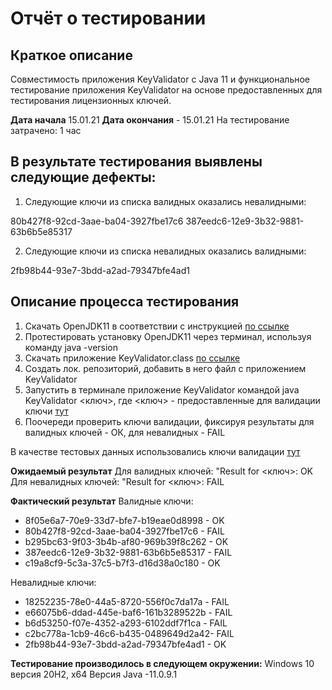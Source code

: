 # Отчёт о тестировании <KeyValidator>

## Краткое описание
Совместимость приложения KeyValidator c Java 11 и функциональное тестирование приложения KeyValidator на основе предоставленных для тестирования лицензионных ключей.

**Дата начала** 15.01.21
**Дата окончания** - 15.01.21
На тестирование затрачено: 1 час

## В результате тестирования выявлены следующие дефекты:

1. Следующие ключи из списка валидных оказались невалидными:

80b427f8-92cd-3aae-ba04-3927fbe17c6
387eedc6-12e9-3b32-9881-63b6b5e85317

2. Следующие ключи из списка невалидных оказались валидными:

2fb98b44-93e7-3bdd-a2ad-79347bfe4ad1

## Описание процесса тестирования
1. Скачать OpenJDK11 в соответствии с инструкцией [по ссылке](https://github.com/netology-code/javaqa-homeworks/blob/master/intro/openjdk11-manual.md)
2. Протестировать установку OpenJDK11 через терминал, используя команду java -version
3. Скачать приложение KeyValidator.class [по ссылке](https://github.com/netology-code/javaqa-homeworks/blob/master/intro/artifacts/KeyValidator.class)
4. Создать лок. репозиторий, добавить в него файл с приложением KeyValidator
5. Запустить в терминале приложение KeyValidator командой java KeyValidator <ключ>, где <ключ> - предоставленные для валидации ключи [тут](https://github.com/netology-code/javaqa-homeworks/blob/master/intro/user-manual.md)
6. Поочереди проверить ключи валидации, фиксируя результаты для валидных ключей - ОК, для невалидных - FAIL

В качестве тестовых данных использовались ключи валидации [тут](https://github.com/netology-code/javaqa-homeworks/blob/master/intro/user-manual.md)

**Ожидаемый результат**
Для валидных ключей: "Result for <ключ>: OK
Для невалидных ключей: "Result for <ключ>: FAIL

**Фактический результат**
Валидные ключи:

- 8f05e6a7-70e9-33d7-bfe7-b19eae0d8998 - OK
- 80b427f8-92cd-3aae-ba04-3927fbe17c6 - FAIL
- b295bc63-9f03-3b4b-af80-969b39f8c262 - OK
- 387eedc6-12e9-3b32-9881-63b6b5e85317 - FAIL
- c19a8cf9-5c3a-37c5-b7f3-d16d38a0c180 - OK

Невалидные ключи:

- 18252235-78e0-44a5-8720-556f0c7da17a - FAIL
- e66075b6-ddad-445e-baf6-161b3289522b - FAIL
- b6d53250-f07e-4352-a293-6102ddf7f1ca - FAIL
- c2bc778a-1cb9-46c6-b435-0489649d2a42- FAIL
- 2fb98b44-93e7-3bdd-a2ad-79347bfe4ad1 - OK

**Тестирование производилось в следующем окружении:**
Windows 10 версия 20Н2, x64
Версия Java -11.0.9.1